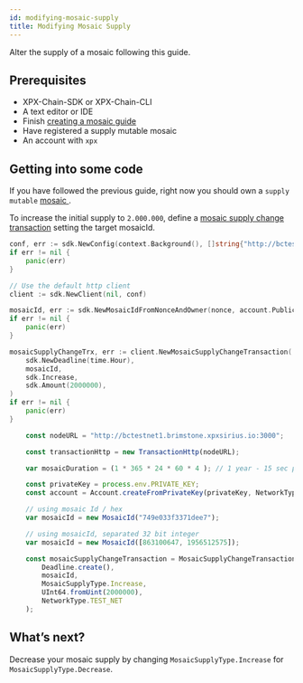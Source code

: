 ```yaml
---
id: modifying-mosaic-supply
title: Modifying Mosaic Supply
---
```


Alter the supply of a mosaic following this guide.

## Prerequisites

- XPX-Chain-SDK or XPX-Chain-CLI
- A text editor or IDE
- Finish [creating a mosaic guide](./creating-a-mosaic.md)
- Have registered a supply mutable mosaic
- An account with `xpx`

## Getting into some code

If you have followed the previous guide, right now you should own a `supply mutable` [ mosaic ](../../built-in-features/mosaic.md).

To increase the initial supply to `2.000.000`, define a [mosaic supply change transaction](../../built-in-features/mosaic.md#mosaicsupplychangetransaction) setting the target mosaicId.

<!--DOCUSAURUS_CODE_TABS-->
<!--Golang-->
```go
conf, err := sdk.NewConfig(context.Background(), []string{"http://bctestnet1.brimstone.xpxsirius.io:3000"})
if err != nil {
    panic(err)
}

// Use the default http client
client := sdk.NewClient(nil, conf)

mosaicId, err := sdk.NewMosaicIdFromNonceAndOwner(nonce, account.PublicKey)
if err != nil {
    panic(err)
}

mosaicSupplyChangeTrx, err := client.NewMosaicSupplyChangeTransaction(
    sdk.NewDeadline(time.Hour),
    mosaicId,
    sdk.Increase,
    sdk.Amount(2000000),
)
if err != nil {
    panic(err)
}
```

<!--JavaScript-->
```js
    const nodeURL = "http://bctestnet1.brimstone.xpxsirius.io:3000";

    const transactionHttp = new TransactionHttp(nodeURL);

    var mosaicDuration = (1 * 365 * 24 * 60 * 4 ); // 1 year - 15 sec per block 

    const privateKey = process.env.PRIVATE_KEY;
    const account = Account.createFromPrivateKey(privateKey, NetworkType.TEST_NET);

    // using mosaic Id / hex
    var mosaicId = new MosaicId("749e033f3371dee7");

    // using mosaicId, separated 32 bit integer
    var mosaicId = new MosaicId([863100647, 1956512575]);

    const mosaicSupplyChangeTransaction = MosaicSupplyChangeTransaction.create(
        Deadline.create(),
        mosaicId,
        MosaicSupplyType.Increase,
        UInt64.fromUint(2000000),
        NetworkType.TEST_NET
    );
```


<!--END_DOCUSAURUS_CODE_TABS-->

## What’s next?

Decrease your mosaic supply by changing `MosaicSupplyType.Increase` for `MosaicSupplyType.Decrease`.

